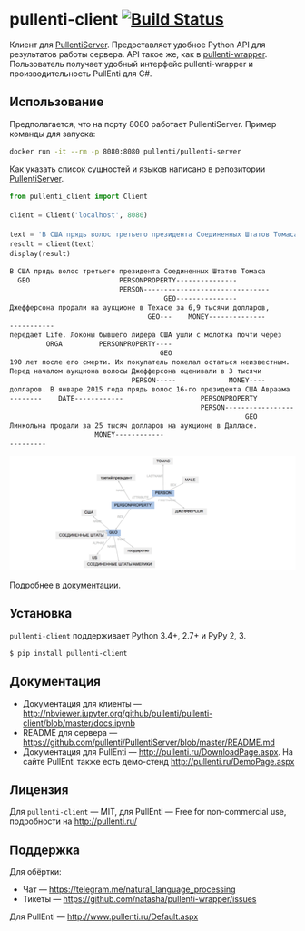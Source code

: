 # pullenti-client [![Build Status](https://travis-ci.org/pullenti/pullenti-client.svg?branch=master)](https://travis-ci.org/pullenti/pullenti-client)

Клиент для [PullentiServer](https://github.com/pullenti/PullentiServer). Предоставляет удобное Python API для результатов работы сервера. API такое же, как в [pullenti-wrapper](https://github.com/pullenti/pullenti-wrapper). Пользователь получает удобный интерфейс pullenti-wrapper и производительность PullEnti для C#.

## Использование

Предполагается, что на порту 8080 работает PullentiServer. Пример команды для запуска:

```bash
docker run -it --rm -p 8080:8080 pullenti/pullenti-server
```

Как указать список сущностей и языков написано в репозитории [PullentiServer](https://github.com/pullenti/PullentiServer).


```python
from pullenti_client import Client

client = Client('localhost', 8080)

text = 'В США прядь волос третьего президента Соединенных Штатов Томаса Джефферсона продали на аукционе в Техасе за 6,9 тысячи долларов, передает Life. Локоны бывшего лидера США ушли с молотка почти через 190 лет после его смерти. Их покупатель пожелал остаться неизвестным. Перед началом аукциона волосы Джефферсона оценивали в 3 тысячи долларов. В январе 2015 года прядь волос 16-го президента США Авраама Линкольна продали за 25 тысяч долларов на аукционе в Далласе. Выставленную на аукцион прядь срезал начальник медицинской службы Армии США Джозеф Барнс после того, как Линкольн был застрелен 14 апреля 1865 года Джоном Бутом. Томас Джефферсон был автором Декларации независимости США и третьим президентом страны (1801-1809 годы). Авраам Линкольн — первый президент от Республиканской партии США в 1861-1865 годах, национальный герой США.'
result = client(text)
display(result)
```
```
В США прядь волос третьего президента Соединенных Штатов Томаса 
  GEO                      PERSONPROPERTY---------------        
                           PERSON-------------------------------
                                      GEO---------------        
Джефферсона продали на аукционе в Техасе за 6,9 тысячи долларов, 
                                  GEO---    MONEY--------------  
-----------                                                      
передает Life. Локоны бывшего лидера США ушли с молотка почти через 
         ORGA         PERSONPROPERTY----                            
                                     GEO                            
190 лет после его смерти. Их покупатель пожелал остаться неизвестным. 
Перед началом аукциона волосы Джефферсона оценивали в 3 тысячи 
                              PERSON-----             MONEY----
долларов. В январе 2015 года прядь волос 16-го президента США Авраама 
--------    DATE------------                   PERSONPROPERTY         
                                               PERSON-----------------
                                                          GEO         
Линкольна продали за 25 тысяч долларов на аукционе в Далласе.
                     MONEY------------                       
---------                                                 

```
<img src="graph.png"/>

Подробнее в [документации](http://nbviewer.jupyter.org/github/pullenti/pullenti-client/blob/master/docs.ipynb).

## Установка

`pullenti-client` поддерживает Python 3.4+, 2.7+ и PyPy 2, 3.

```bash
$ pip install pullenti-client
```

## Документация

- Документация для клиенты — http://nbviewer.jupyter.org/github/pullenti/pullenti-client/blob/master/docs.ipynb
- README для сервера — https://github.com/pullenti/PullentiServer/blob/master/README.md
- Документация для PullEnti — http://pullenti.ru/DownloadPage.aspx. На сайте PullEnti также есть демо-стенд http://pullenti.ru/DemoPage.aspx

## Лицензия

Для `pullenti-client` — MIT, для PullEnti — Free for non-commercial use, подробности на http://pullenti.ru/

## Поддержка

Для обёртки:
- Чат — https://telegram.me/natural_language_processing
- Тикеты — https://github.com/natasha/pullenti-wrapper/issues

Для PullEnti — http://www.pullenti.ru/Default.aspx
